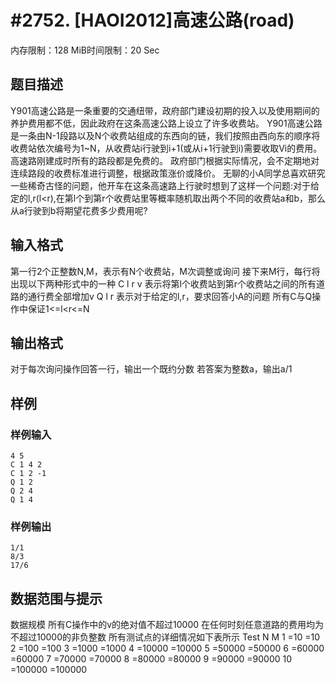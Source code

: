 # #2752. [HAOI2012]高速公路(road)

内存限制：128 MiB时间限制：20 Sec

## 题目描述

Y901高速公路是一条重要的交通纽带，政府部门建设初期的投入以及使用期间的养护费用都不低，因此政府在这条高速公路上设立了许多收费站。
Y901高速公路是一条由N-1段路以及N个收费站组成的东西向的链，我们按照由西向东的顺序将收费站依次编号为1~N，从收费站i行驶到i+1(或从i+1行驶到i)需要收取Vi的费用。高速路刚建成时所有的路段都是免费的。
政府部门根据实际情况，会不定期地对连续路段的收费标准进行调整，根据政策涨价或降价。
无聊的小A同学总喜欢研究一些稀奇古怪的问题，他开车在这条高速路上行驶时想到了这样一个问题:对于给定的l,r(l<r),在第l个到第r个收费站里等概率随机取出两个不同的收费站a和b，那么从a行驶到b将期望花费多少费用呢?

## 输入格式

第一行2个正整数N,M，表示有N个收费站，M次调整或询问
接下来M行，每行将出现以下两种形式中的一种
C l r v 表示将第l个收费站到第r个收费站之间的所有道路的通行费全部增加v
Q l r   表示对于给定的l,r，要求回答小A的问题
所有C与Q操作中保证1<=l<r<=N

## 输出格式

对于每次询问操作回答一行，输出一个既约分数
若答案为整数a，输出a/1

## 样例

### 样例输入

    
    4 5
    C 1 4 2
    C 1 2 -1
    Q 1 2
    Q 2 4
    Q 1 4
    
    

### 样例输出

    
    1/1
    8/3
    17/6
    
    

## 数据范围与提示

数据规模
所有C操作中的v的绝对值不超过10000
在任何时刻任意道路的费用均为不超过10000的非负整数
所有测试点的详细情况如下表所示
Test N M
1 =10 =10
2 =100 =100
3 =1000 =1000
4 =10000 =10000
5 =50000 =50000
6 =60000 =60000
7 =70000 =70000
8 =80000 =80000
9 =90000 =90000
10 =100000 =100000
